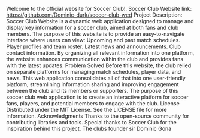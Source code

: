 Welcome to the official website for Soccer Club!.
Soccer Club Website link: https://github.com/Dominic-durk/soccer-club-wed
Project Description: Soccer Club Website is a dynamic web application designed to manage and display key information for a soccer club, aimed at both fans and club members. The purpose of this website is to provide an easy-to-navigate interface where users can view:
                    Upcoming and past match schedules.
                    Player profiles and team roster.
                    Latest news and announcements.
                    Club contact information.
By organizing all relevant information into one platform, the website enhances communication within the club and provides fans with the latest updates.
Problem Solved
Before this website, the club relied on separate platforms for managing match schedules, player data, and news. This web application consolidates all of that into one user-friendly platform, streamlining information sharing and improving engagement between the club and its members or supporters.
The purpose of this soccer club web application is to create an interactive platform for soccer fans, players, and potential members to engage with the club.
License
Distributed under the MIT License. See the LICENSE file for more information.
Acknowledgments
Thanks to the open-source community for contributing libraries and tools.
Special thanks to Soccer Club for the inspiration behind this project.
The clubs founder sir Dominic Gona

